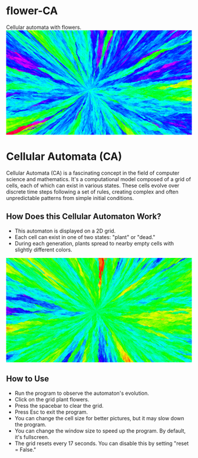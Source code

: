 # flower-CA
Cellular automata with flowers.
![Cell size set to 1](image.png)

# Cellular Automata (CA)

Cellular Automata (CA) is a fascinating concept in the field of computer science and mathematics. It's a computational model composed of a grid of cells, each of which can exist in various states. These cells evolve over discrete time steps following a set of rules, creating complex and often unpredictable patterns from simple initial conditions.

## How Does this Cellular Automaton Work?

- This automaton is displayed on a 2D grid.
- Each cell can exist in one of two states: "plant" or "dead."
- During each generation, plants spread to nearby empty cells with slightly different colors.
  
![Cell size set to 1](image2.JPG)
## How to Use

- Run the program to observe the automaton's evolution.
- Click on the grid plant flowers.
- Press the spacebar to clear the grid.
- Press Esc to exit the program.
- You can change the cell size for better pictures, but it may slow down the program.
- You can change the window size to speed up the program. By default, it's fullscreen.
- The grid resets every 17 seconds. You can disable this by setting "reset = False."
